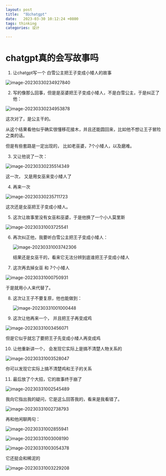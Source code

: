 ```yaml
---
layout: post
title:  "玩chatgpt"
date:   2023-03-30 10:12:24 +0800
tags: thinking
categories: 设计

---
```


#  chatgpt真的会写故事吗



1) 让chatgpt写一个 白雪公主把王子变成小矮人的故事

![image-20230330234927840](assets/images/chatgpt真的会写故事吗/image-20230330234927840.png)



2) 写的像那么回事，但是是巫婆把王子变成小矮人，不是白雪公主，于是纠正了他：

![image-20230330234953878](assets/images/chatgpt真的会写故事吗/image-20230330234953878.png)



这次对了，是公主干的。

从这个结果看他似乎确实很懂移花接木，并且还能圆回来，比如他不想让王子冒险之类的话。

但是有些套路是一定出现的， 比如老巫婆，7个小矮人，以及磨难。





3) 又让他说了一次：

![image-20230330235514349](assets/images/chatgpt真的会写故事吗/image-20230330235514349.png)



这一次， 又是用女巫来变小矮人了



4) 再来一次



![image-20230330235711723](assets/images/chatgpt真的会写故事吗/image-20230330235711723.png)

这次还是女巫把王子变成小矮人。



5) 这次让故事里没有女巫和巫婆，于是他换了一个小人莫里斯

![image-20230331003725541](assets/images/chatgpt真的会写故事吗/image-20230331003725541.png)



6) 再次纠正他，我要听白雪公主把王子变成小矮人：

   ![image-20230331003742306](assets/images/chatgpt真的会写故事吗/image-20230331003742306.png)

   结果还是女巫干的，看来它无法分辨到底谁把王子变成小矮人

   

7)  这次再去掉女巫 和 7个小矮人

![image-20230331000750931](assets/images/chatgpt真的会写故事吗/image-20230331000750931.png)

于是就用小人来代替了。



8) 这次让王子不要复原，他也能做到：

   ![image-20230331001000448](assets/images/chatgpt真的会写故事吗/image-20230331001000448.png)



9) 这次让他再来一个， 并且把王子再变成鸡

![image-20230331003456071](assets/images/chatgpt真的会写故事吗/image-20230331003456071.png)

但是它似乎就忘了要把王子先变成小矮人再变成鸡



10) 让他重新讲一个， 会发现它实际上是搞不清楚人物关系的

![image-20230331003528047](assets/images/chatgpt真的会写故事吗/image-20230331003528047.png)

你可以发现它实际上搞不清楚鸡和王子的关系



11) 最后放了个大招，它的故事终于崩了

![image-20230331002545489](assets/images/chatgpt真的会写故事吗/image-20230331002545489.png)


我向它指出我的疑问，它是这么回答我的，看来是我看错了。

![image-20230331002738793](assets/images/chatgpt真的会写故事吗/image-20230331002738793.png)

再和他闲聊两句：

![image-20230331002855941](assets/images/chatgpt真的会写故事吗/image-20230331002855941.png)

![image-20230331003008190](assets/images/chatgpt真的会写故事吗/image-20230331003008190.png)

![image-20230331003054378](assets/images/chatgpt真的会写故事吗/image-20230331003054378.png)

它还挺会和稀泥的

![image-20230331003229208](assets/images/chatgpt真的会写故事吗/image-20230331003229208.png)






